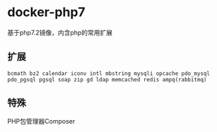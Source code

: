 # docker-php7
基于php7.2镜像，内含php的常用扩展
## 扩展
```bcmath bz2 calendar iconv intl mbstring mysqli opcache pdo_mysql pdo_pgsql pgsql soap zip gd ldap memcached redis ampq(rabbitmq) ```
## 特殊

PHP包管理器Composer 




